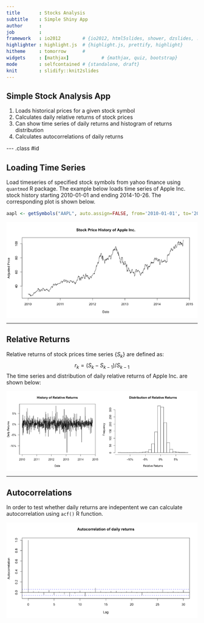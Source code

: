 ```yaml
---
title       : Stocks Analysis
subtitle    : Simple Shiny App
author      : 
job         : 
framework   : io2012        # {io2012, html5slides, shower, dzslides, ...}
highlighter : highlight.js  # {highlight.js, prettify, highlight}
hitheme     : tomorrow      # 
widgets     : [mathjax]            # {mathjax, quiz, bootstrap}
mode        : selfcontained # {standalone, draft}
knit        : slidify::knit2slides
---
```


## Simple Stock Analysis App

1. Loads historical prices for a given stock symbol
2. Calculates daily relative returns of stock prices
3. Can show time series of daily returns and histogram of returns distribution
4. Calculates autocorrelations of daily returns

--- .class #id 

## Loading Time Series

Load timeseries of specified stock symbols from yahoo finance using `quantmod` R package. The example below loads time series of Apple Inc. stock history starting 2010-01-01 and ending 2014-10-26. The corresponding plot is shown below.


```r
aapl <- getSymbols("AAPL", auto.assign=FALSE, from='2010-01-01', to='2014-10-26')
```
<img src="assets/fig/unnamed-chunk-3.png" title="plot of chunk unnamed-chunk-3" alt="plot of chunk unnamed-chunk-3" style="display: block; margin: auto;" />

---
## Relative Returns
Relative returns of stock prices time series $\{S_k\}$ are defined as: 
$$r_k = (S_k-S_{k-1})/S_{k-1}$$
The time series and distribution of daily relative returns of Apple Inc. are shown below:

<img src="assets/fig/unnamed-chunk-5.png" title="plot of chunk unnamed-chunk-5" alt="plot of chunk unnamed-chunk-5" style="display: block; margin: auto;" />


---
## Autocorrelations

In order to test whether daily returns are indepentent we can calculate autocorrelation using `acf()` R function.

<img src="assets/fig/unnamed-chunk-6.png" title="plot of chunk unnamed-chunk-6" alt="plot of chunk unnamed-chunk-6" style="display: block; margin: auto;" />

